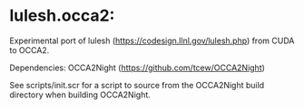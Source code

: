 lulesh.occa2:
===========
Experimental port of lulesh (https://codesign.llnl.gov/lulesh.php) from CUDA to OCCA2.

Dependencies: OCCA2Night (https://github.com/tcew/OCCA2Night)

See scripts/init.scr for a script to source from the OCCA2Night build directory when building OCCA2Night.
